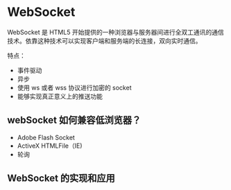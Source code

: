 # WebSocket

WebSocket 是 HTML5 开始提供的一种浏览器与服务器间进行全双工通讯的通信技术。依靠这种技术可以实现客户端和服务端的长连接，双向实时通信。

特点：

* 事件驱动
* 异步
* 使用 ws 或者 wss 协议进行加密的 socket
* 能够实现真正意义上的推送功能

## webSocket 如何兼容低浏览器？

* Adobe Flash Socket
* ActiveX HTMLFile（IE\)
* 轮询

## WebSocket 的实现和应用



